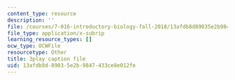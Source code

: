 ```yaml
---
content_type: resource
description: ''
file: /courses/7-016-introductory-biology-fall-2018/13afdb8d89035e2b9847433ce8e012fe_fWt9yHslDo.vtt
file_type: application/x-subrip
learning_resource_types: []
ocw_type: OCWFile
resourcetype: Other
title: 3play caption file
uid: 13afdb8d-8903-5e2b-9847-433ce8e012fe
---
```

